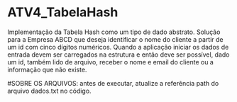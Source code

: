 # ATV4_TabelaHash
Implementação da Tabela Hash como um tipo de dado abstrato. Solução para a Empresa ABCD que deseja identificar o nome do cliente a partir de um id com cinco dígitos numéricos. Quando a aplicação iniciar os dados de entrada devem ser carregados na estrutura e então deve ser possível, dado um id, também lido de arquivo, receber o nome e email do cliente ou a informação que não existe.

#SOBRE  OS ARQUIVOS: antes de executar, atualize a referência path do arquivo dados.txt no código.
